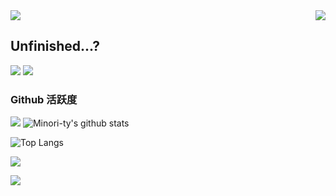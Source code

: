<img src="https://readme-typing-svg.herokuapp.com/?lines=这个主页好玩;嘻嘻&font=Roboto" />
<img align="right" src="https://count.getloli.com/get/@:Sixiang-Wang?theme=rule34">

## Unfinished...?

<!-- 热爱前端、热爱技术。工作经验1年。喜欢参与一些开源项目的讨论。 -->

<p>
<a href="https://Sixiang-Wang.github.io"><img src="https://img.shields.io/static/v1?label=Personal&message=Blog&color=red"/></a>
<a href="https://github.com/Sixiang-Wang/BUAA-Compiler"><img src="https://img.shields.io/static/v1?label=C->MIPS &message=Compiler&color=red"/></a>
</p>



<!-- ### **技术栈:** -->

<!-- <a href="https://v3.cn.vuejs.org"><code><img height="20" src="./images/vue.png"></code></a>
<a href="https://reactjs.org/"><code><img height="20" src="./images/react.svg"></code></a>
<a href="https://nextjs.org/"><code><img height="20" src="./images/next.png"></code></a>
<a href="https://www.tslang.cn/index.html"><code><img height="20" src="./images/typescript.png"></code></a>
<a href="https://webpack.js.org/"><code><img height="20" src="./images/webpack.svg"></code></a>
<a href="https://cn.vitejs.dev"><code><img height="20" src="./images/vite.png"></code></a>
<a href="https://sass-lang.com"><code><img height="20" src="./images/sass2.png"></code></a>
<a href="https://tailwindcss.com"><code><img height="20" src="./images/tailwindcss.png"></code></a>
<a href="https://go.dev/"><code><img height="20" src="./images/golang.png"></code></a>
<a href="https://www.docker.com"><code><img height="20" src="./images/docker.png"></code></a> -->

<!-- ### 开源项目 -->

<!-- [![](https://github-readme-stats.vercel.app/api/pin/?username=Minori-ty&repo=mp4To4K-rust)](https://github.com/Minori-ty/mp4To4K-rust)
<br><br><br> -->

### Github 活跃度

[![](https://activity-graph.herokuapp.com/graph?username=Sixiang-Wang&theme=dracula)](https://github.com/ashutosh00710/github-readme-activity-graph)
![Minori-ty's github stats](https://github-readme-stats.vercel.app/api?username=Sixiang-Wang&show_icons=true&theme=vue)

<!-- 最常使用的语言 -->

![Top Langs](https://github-readme-stats.vercel.app/api/top-langs/?username=Sixiang-Wang&layout=compact)

<!-- 活动统计图 -->
![](https://activity-graph.herokuapp.com/graph?username=Sixiang-Wang&theme=github)

<!-- B站 -->
<!-- ![](https://stats.justsong.cn/api/csdn?id=CSDN用户名&theme=dark) -->
![](https://stats.justsong.cn/api/bilibili/?id=499669470&theme=github)
